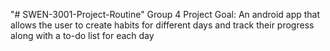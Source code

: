 "# SWEN-3001-Project-Routine" 
Group 4
Project Goal: An android app that allows the user to create habits for different days and track their progress along with a to-do list for each day
